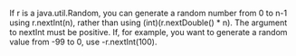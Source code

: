 If r is a java.util.Random, you can generate a random number from 0 to n-1 using r.nextInt(n), rather than using (int)(r.nextDouble() * n). The argument to nextInt must be positive. If, for example, you want to generate a random value from -99 to 0, use -r.nextInt(100).